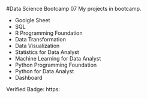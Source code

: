 #Data Science Bootcamp 07
My projects in bootcamp.

* Goolgle Sheet
* SQL
* R Programming Foundation
* Data Transformation
* Data Visualization
* Statistics for Data Analyst
* Machine Learning for Data Analyst
* Python Programming Foundation
* Python for Data Analyst
* Dashboard

Verified Badge: https:
